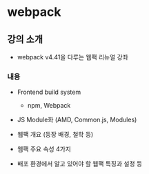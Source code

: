 # webpack

## 강의 소개

- webpack v4.41을 다루는 웹팩 리뉴얼 강좌

### 내용 

- Frontend build system

  - npm, Webpack

- JS Module화 (AMD, Common.js, Modules)

- 웹팩 개요 (등장 배경, 철학 등)

- 웹팩 주요 속성 4가지

- 배포 환경에서 알고 있어야 할 웹팩 특징과 설정 등 
  